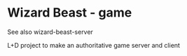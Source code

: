 # Wizard Beast - game

See also wizard-beast-server

L+D project to make an authoritative game server and client
